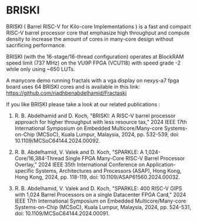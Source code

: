# BRISKI
BRISKI ( Barrel RISC-V for Kilo-core Implementations ) is a fast and compact RISC-V barrel processor core that emphasize high throughput and compute density to increase the amount of cores in many-core design without sacrificing performance.

BRISKI (with the 16-stage/16-thread configuration) operates at BlockRAM speed limit (737 MHz) on the VU9P FPGA (VCU118) with speed grade -2 while only using ~650 LUTs.

A manycore demo running fractals with a vga display on nexys-a7 fpga board uses 64 BRISKI cores and is available in this link:
https://github.com/riadhbenabdelhamid/Fractaski

If you like BRISKI please take a look at our related publications :

1) R. B. Abdelhamid and D. Koch, "BRISKI: A RISC-V barrel processor approach for higher throughput with less resource tax," 2024 IEEE 17th International Symposium on Embedded Multicore/Many-core Systems-on-Chip (MCSoC), Kuala Lumpur, Malaysia, 2024, pp. 532-539, doi: 10.1109/MCSoC64144.2024.00092.

2) R. B. Abdelhamid, V. Valek and D. Koch, "SPARKLE: A 1,024-Core/16,384-Thread Single FPGA Many-Core RISC-V Barrel Processor Overlay," 2024 IEEE 35th International Conference on Application-specific Systems, Architectures and Processors (ASAP), Hong Kong, Hong Kong, 2024, pp. 118-119, doi: 10.1109/ASAP61560.2024.00032.

3) R. B. Abdelhamid, V. Valek and D. Koch, "SPARKLE: 400 RISC-V GIPS with 1,024 Barrel Processors on a single Datacenter FPGA Card," 2024 IEEE 17th International Symposium on Embedded Multicore/Many-core Systems-on-Chip (MCSoC), Kuala Lumpur, Malaysia, 2024, pp. 524-531, doi: 10.1109/MCSoC64144.2024.00091.


